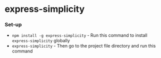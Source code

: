 # express-simplicity

### Set-up

* `npm install -g express-simplicity` - Run this command to install `express-simplicity` globally
* `express-simplicity` - Then go to the project file directory and run this command